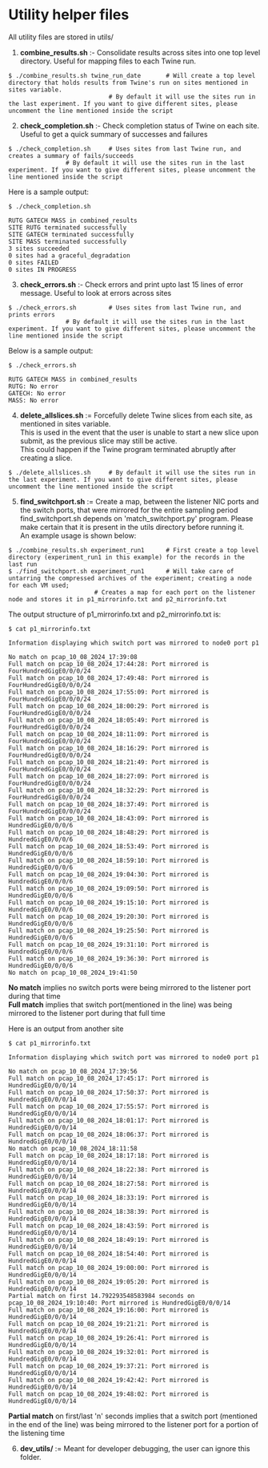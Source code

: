 # Utility helper files
All utility files are stored in utils/

1. **combine_results.sh** :- Consolidate results across sites into one top level directory. Useful for mapping files to each Twine run.
```
$ ./combine_results.sh twine_run_date		# Will create a top level directory that holds results from Twine's run on sites mentioned in sites variable.
							# By default it will use the sites run in the last experiment. If you want to give different sites, please uncomment the line mentioned inside the script
```
2. **check_completion.sh** :- Check completion status of Twine on each site. Useful to get a quick summary of successes and failures
```
$ ./check_completion.sh   	# Uses sites from last Twine run, and creates a summary of fails/succeeds
				# By default it will use the sites run in the last experiment. If you want to give different sites, please uncomment the line mentioned inside the script
```
Here is a sample output: <br>
```
$ ./check_completion.sh

RUTG GATECH MASS in combined_results
SITE RUTG terminated successfully
SITE GATECH terminated successfully
SITE MASS terminated successfully
3 sites succeeded
0 sites had a graceful_degradation
0 sites FAILED
0 sites IN PROGRESS

```

3. **check_errors.sh** :- Check errors and print upto last 15 lines of error message. Useful to look at errors across sites
```
$ ./check_errors.sh   		# Uses sites from last Twine run, and prints errors
				# By default it will use the sites run in the last experiment. If you want to give different sites, please uncomment the line mentioned inside the script
```
Below is a sample output: <br>
```
$ ./check_errors.sh

RUTG GATECH MASS in combined_results
RUTG: No error
GATECH: No error
MASS: No error

```

4. **delete_allslices.sh** := Forcefully delete Twine slices from each site, as mentioned in sites variable. <br>
This is used in the event that the user is unable to start a new slice upon submit, as the previous slice may still be active. <br>
This could happen if the Twine program terminated abruptly after creating a slice. <br>
 
```
$ ./delete_allslices.sh		# By default it will use the sites run in the last experiment. If you want to give different sites, please uncomment the line mentioned inside the script
```

5. **find_switchport.sh** := Create a map, between the listener NIC ports and the switch ports, that were mirrored for the entire sampling period <br>
find_switchport.sh depends on 'match_switchport.py' program. Please make certain that it is present in the utils directory before running it. <br>
An example usage is shown below: <br>

```
$ ./combine_results.sh experiment_run1		# First create a top level directory (experiment_run1 in this example) for the records in the last run
$ ./find_switchport.sh experiment_run1		# Will take care of untarring the compressed archives of the experiment; creating a node for each VM used; 
						# Creates a map for each port on the listener node and stores it in p1_mirrorinfo.txt and p2_mirrorinfo.txt 
```

The output structure of p1_mirrorinfo.txt and p2_mirrorinfo.txt is:
```
$ cat p1_mirrorinfo.txt

Information displaying which switch port was mirrored to node0 port p1

No match on pcap_10_08_2024_17:39:08
Full match on pcap_10_08_2024_17:44:28: Port mirrored is FourHundredGigE0/0/0/24
Full match on pcap_10_08_2024_17:49:48: Port mirrored is FourHundredGigE0/0/0/24
Full match on pcap_10_08_2024_17:55:09: Port mirrored is FourHundredGigE0/0/0/24
Full match on pcap_10_08_2024_18:00:29: Port mirrored is FourHundredGigE0/0/0/24
Full match on pcap_10_08_2024_18:05:49: Port mirrored is FourHundredGigE0/0/0/24
Full match on pcap_10_08_2024_18:11:09: Port mirrored is FourHundredGigE0/0/0/24
Full match on pcap_10_08_2024_18:16:29: Port mirrored is FourHundredGigE0/0/0/24
Full match on pcap_10_08_2024_18:21:49: Port mirrored is FourHundredGigE0/0/0/24
Full match on pcap_10_08_2024_18:27:09: Port mirrored is FourHundredGigE0/0/0/24
Full match on pcap_10_08_2024_18:32:29: Port mirrored is FourHundredGigE0/0/0/24
Full match on pcap_10_08_2024_18:37:49: Port mirrored is FourHundredGigE0/0/0/24
Full match on pcap_10_08_2024_18:43:09: Port mirrored is HundredGigE0/0/0/6
Full match on pcap_10_08_2024_18:48:29: Port mirrored is HundredGigE0/0/0/6
Full match on pcap_10_08_2024_18:53:49: Port mirrored is HundredGigE0/0/0/6
Full match on pcap_10_08_2024_18:59:10: Port mirrored is HundredGigE0/0/0/6
Full match on pcap_10_08_2024_19:04:30: Port mirrored is HundredGigE0/0/0/6
Full match on pcap_10_08_2024_19:09:50: Port mirrored is HundredGigE0/0/0/6
Full match on pcap_10_08_2024_19:15:10: Port mirrored is HundredGigE0/0/0/6
Full match on pcap_10_08_2024_19:20:30: Port mirrored is HundredGigE0/0/0/6
Full match on pcap_10_08_2024_19:25:50: Port mirrored is HundredGigE0/0/0/6
Full match on pcap_10_08_2024_19:31:10: Port mirrored is HundredGigE0/0/0/6
Full match on pcap_10_08_2024_19:36:30: Port mirrored is HundredGigE0/0/0/6
No match on pcap_10_08_2024_19:41:50

```

**No match** implies no switch ports were being mirrored to the listener port during that time <br>
**Full match** implies that switch port(mentioned in the line) was being mirrored to the listener port during that full time <br>

Here is an output from another site <br>
```
$ cat p1_mirrorinfo.txt

Information displaying which switch port was mirrored to node0 port p1

No match on pcap_10_08_2024_17:39:56
Full match on pcap_10_08_2024_17:45:17: Port mirrored is HundredGigE0/0/0/14
Full match on pcap_10_08_2024_17:50:37: Port mirrored is HundredGigE0/0/0/14
Full match on pcap_10_08_2024_17:55:57: Port mirrored is HundredGigE0/0/0/14
Full match on pcap_10_08_2024_18:01:17: Port mirrored is HundredGigE0/0/0/14
Full match on pcap_10_08_2024_18:06:37: Port mirrored is HundredGigE0/0/0/14
No match on pcap_10_08_2024_18:11:58
Full match on pcap_10_08_2024_18:17:18: Port mirrored is HundredGigE0/0/0/14
Full match on pcap_10_08_2024_18:22:38: Port mirrored is HundredGigE0/0/0/14
Full match on pcap_10_08_2024_18:27:58: Port mirrored is HundredGigE0/0/0/14
Full match on pcap_10_08_2024_18:33:19: Port mirrored is HundredGigE0/0/0/14
Full match on pcap_10_08_2024_18:38:39: Port mirrored is HundredGigE0/0/0/14
Full match on pcap_10_08_2024_18:43:59: Port mirrored is HundredGigE0/0/0/14
Full match on pcap_10_08_2024_18:49:19: Port mirrored is HundredGigE0/0/0/14
Full match on pcap_10_08_2024_18:54:40: Port mirrored is HundredGigE0/0/0/14
Full match on pcap_10_08_2024_19:00:00: Port mirrored is HundredGigE0/0/0/14
Full match on pcap_10_08_2024_19:05:20: Port mirrored is HundredGigE0/0/0/14
Partial match on first 14.792293548583984 seconds on pcap_10_08_2024_19:10:40: Port mirrored is HundredGigE0/0/0/14
Full match on pcap_10_08_2024_19:16:00: Port mirrored is HundredGigE0/0/0/14
Full match on pcap_10_08_2024_19:21:21: Port mirrored is HundredGigE0/0/0/14
Full match on pcap_10_08_2024_19:26:41: Port mirrored is HundredGigE0/0/0/14
Full match on pcap_10_08_2024_19:32:01: Port mirrored is HundredGigE0/0/0/14
Full match on pcap_10_08_2024_19:37:21: Port mirrored is HundredGigE0/0/0/14
Full match on pcap_10_08_2024_19:42:42: Port mirrored is HundredGigE0/0/0/14
Full match on pcap_10_08_2024_19:48:02: Port mirrored is HundredGigE0/0/0/14

```
**Partial match** on first/last 'n' seconds implies that a switch port (mentioned in the end of the line) was being mirrored to the listener port for a portion of the listening time <br>

6. **dev_utils/** := Meant for developer debugging, the user can ignore this folder.
